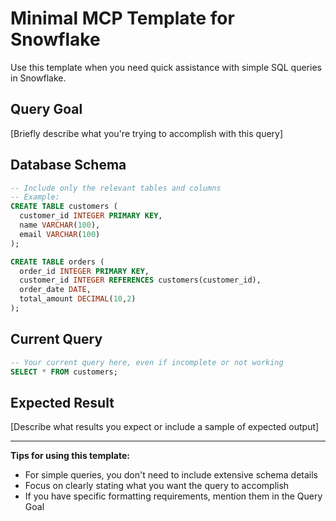# Minimal MCP Template for Snowflake

Use this template when you need quick assistance with simple SQL queries in Snowflake.

## Query Goal

[Briefly describe what you're trying to accomplish with this query]

## Database Schema

```sql
-- Include only the relevant tables and columns
-- Example:
CREATE TABLE customers (
  customer_id INTEGER PRIMARY KEY,
  name VARCHAR(100),
  email VARCHAR(100)
);

CREATE TABLE orders (
  order_id INTEGER PRIMARY KEY,
  customer_id INTEGER REFERENCES customers(customer_id),
  order_date DATE,
  total_amount DECIMAL(10,2)
);
```

## Current Query

```sql
-- Your current query here, even if incomplete or not working
SELECT * FROM customers;
```

## Expected Result

[Describe what results you expect or include a sample of expected output]

---

**Tips for using this template:**
- For simple queries, you don't need to include extensive schema details
- Focus on clearly stating what you want the query to accomplish
- If you have specific formatting requirements, mention them in the Query Goal 